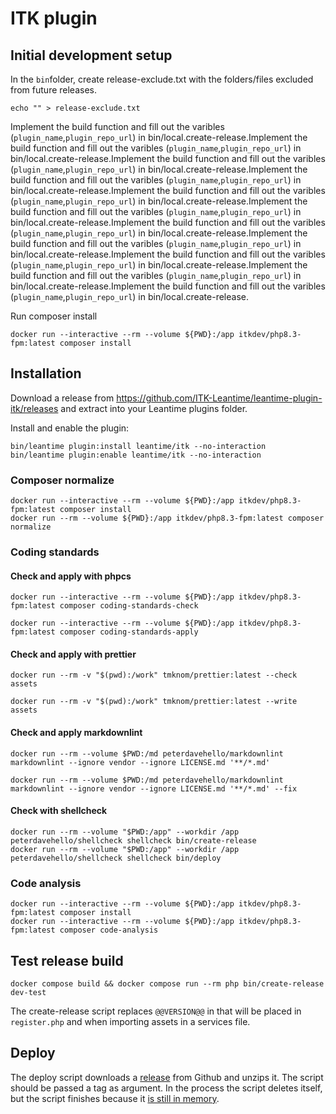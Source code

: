 # ITK plugin

## Initial development setup

In the `bin`folder, create release-exclude.txt with the folders/files excluded from future releases.

```shell
echo "" > release-exclude.txt
```

Implement the build function and fill out the varibles (`plugin_name`,`plugin_repo_url`) in bin/local.create-release.Implement the build function and fill out the varibles (`plugin_name`,`plugin_repo_url`) in bin/local.create-release.Implement the build function and fill out the varibles (`plugin_name`,`plugin_repo_url`) in bin/local.create-release.Implement the build function and fill out the varibles (`plugin_name`,`plugin_repo_url`) in bin/local.create-release.Implement the build function and fill out the varibles (`plugin_name`,`plugin_repo_url`) in bin/local.create-release.Implement the build function and fill out the varibles (`plugin_name`,`plugin_repo_url`) in bin/local.create-release.Implement the build function and fill out the varibles (`plugin_name`,`plugin_repo_url`) in bin/local.create-release.Implement the build function and fill out the varibles (`plugin_name`,`plugin_repo_url`) in bin/local.create-release.Implement the build function and fill out the varibles (`plugin_name`,`plugin_repo_url`) in bin/local.create-release.Implement the build function and fill out the varibles (`plugin_name`,`plugin_repo_url`) in bin/local.create-release.Implement the build function and fill out the varibles (`plugin_name`,`plugin_repo_url`) in bin/local.create-release.

Run composer install

```shell name=development-install
docker run --interactive --rm --volume ${PWD}:/app itkdev/php8.3-fpm:latest composer install
```

## Installation

Download a release from
<https://github.com/ITK-Leantime/leantime-plugin-itk/releases> and extract into
your Leantime plugins folder.

Install and enable the plugin:

``` shell
bin/leantime plugin:install leantime/itk --no-interaction
bin/leantime plugin:enable leantime/itk --no-interaction
```

### Composer normalize

```shell name=composer-normalize
docker run --interactive --rm --volume ${PWD}:/app itkdev/php8.3-fpm:latest composer install
docker run --rm --volume ${PWD}:/app itkdev/php8.3-fpm:latest composer normalize
```

### Coding standards

#### Check and apply with phpcs

```shell name=check-coding-standards
docker run --interactive --rm --volume ${PWD}:/app itkdev/php8.3-fpm:latest composer coding-standards-check
```

```shell name=apply-coding-standards
docker run --interactive --rm --volume ${PWD}:/app itkdev/php8.3-fpm:latest composer coding-standards-apply
```

#### Check and apply with prettier

```shell name=prettier-check
docker run --rm -v "$(pwd):/work" tmknom/prettier:latest --check assets
```

```shell name=prettier-apply
docker run --rm -v "$(pwd):/work" tmknom/prettier:latest --write assets
```

#### Check and apply markdownlint

```shell name=markdown-check
docker run --rm --volume $PWD:/md peterdavehello/markdownlint markdownlint --ignore vendor --ignore LICENSE.md '**/*.md'
```

```shell name=markdown-apply
docker run --rm --volume $PWD:/md peterdavehello/markdownlint markdownlint --ignore vendor --ignore LICENSE.md '**/*.md' --fix
```

#### Check with shellcheck

```shell name=shell-check
docker run --rm --volume "$PWD:/app" --workdir /app peterdavehello/shellcheck shellcheck bin/create-release
docker run --rm --volume "$PWD:/app" --workdir /app peterdavehello/shellcheck shellcheck bin/deploy
```

### Code analysis

```shell name=code-analysis
docker run --interactive --rm --volume ${PWD}:/app itkdev/php8.3-fpm:latest composer install
docker run --interactive --rm --volume ${PWD}:/app itkdev/php8.3-fpm:latest composer code-analysis
```

## Test release build

```shell name=test-create-release
docker compose build && docker compose run --rm php bin/create-release dev-test
```

The create-release script replaces `@@VERSION@@` in that will be placed in `register.php` and when importing assets in a services file.

## Deploy

The deploy script downloads a [release](https://github.com/ITK-Leantime/leantime-dataexport/releases) from Github and
unzips it. The script should be passed a tag as argument. In the process the script deletes itself, but the script
finishes because it [is still in memory](https://linux.die.net/man/3/unlink).
